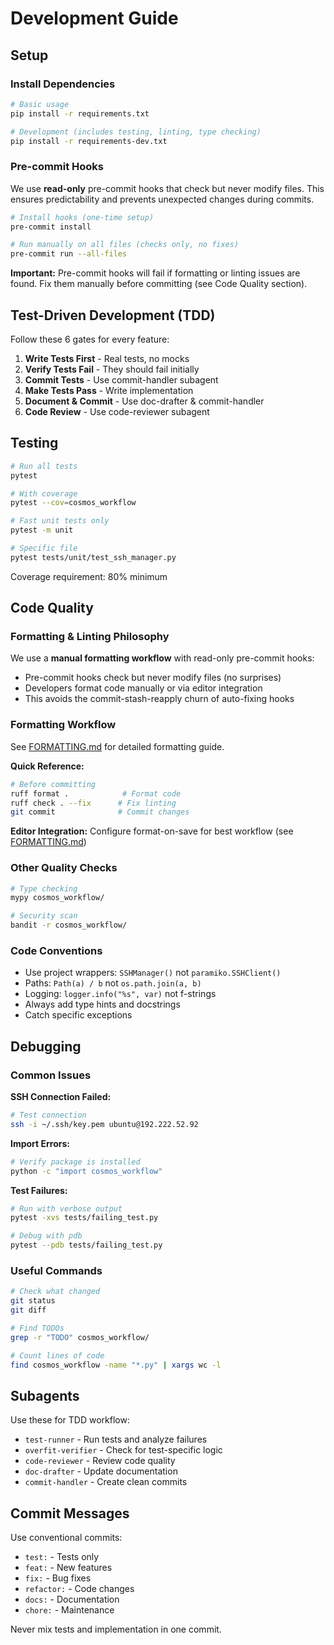 # Development Guide

## Setup

### Install Dependencies
```bash
# Basic usage
pip install -r requirements.txt

# Development (includes testing, linting, type checking)
pip install -r requirements-dev.txt
```

### Pre-commit Hooks

We use **read-only** pre-commit hooks that check but never modify files. This ensures predictability and prevents unexpected changes during commits.

```bash
# Install hooks (one-time setup)
pre-commit install

# Run manually on all files (checks only, no fixes)
pre-commit run --all-files
```

**Important:** Pre-commit hooks will fail if formatting or linting issues are found. Fix them manually before committing (see Code Quality section).

## Test-Driven Development (TDD)

Follow these 6 gates for every feature:

1. **Write Tests First** - Real tests, no mocks
2. **Verify Tests Fail** - They should fail initially
3. **Commit Tests** - Use commit-handler subagent
4. **Make Tests Pass** - Write implementation
5. **Document & Commit** - Use doc-drafter & commit-handler
6. **Code Review** - Use code-reviewer subagent

## Testing

```bash
# Run all tests
pytest

# With coverage
pytest --cov=cosmos_workflow

# Fast unit tests only
pytest -m unit

# Specific file
pytest tests/unit/test_ssh_manager.py
```

Coverage requirement: 80% minimum

## Code Quality

### Formatting & Linting Philosophy

We use a **manual formatting workflow** with read-only pre-commit hooks:
- Pre-commit hooks check but never modify files (no surprises)
- Developers format code manually or via editor integration
- This avoids the commit-stash-reapply churn of auto-fixing hooks

### Formatting Workflow

See [FORMATTING.md](FORMATTING.md) for detailed formatting guide.

**Quick Reference:**
```bash
# Before committing
ruff format .            # Format code
ruff check . --fix      # Fix linting
git commit              # Commit changes
```

**Editor Integration:** Configure format-on-save for best workflow (see [FORMATTING.md](FORMATTING.md))

### Other Quality Checks
```bash
# Type checking
mypy cosmos_workflow/

# Security scan
bandit -r cosmos_workflow/
```

### Code Conventions
- Use project wrappers: `SSHManager()` not `paramiko.SSHClient()`
- Paths: `Path(a) / b` not `os.path.join(a, b)`
- Logging: `logger.info("%s", var)` not f-strings
- Always add type hints and docstrings
- Catch specific exceptions

## Debugging

### Common Issues

**SSH Connection Failed:**
```bash
# Test connection
ssh -i ~/.ssh/key.pem ubuntu@192.222.52.92
```

**Import Errors:**
```bash
# Verify package is installed
python -c "import cosmos_workflow"
```

**Test Failures:**
```bash
# Run with verbose output
pytest -xvs tests/failing_test.py

# Debug with pdb
pytest --pdb tests/failing_test.py
```

### Useful Commands
```bash
# Check what changed
git status
git diff

# Find TODOs
grep -r "TODO" cosmos_workflow/

# Count lines of code
find cosmos_workflow -name "*.py" | xargs wc -l
```

## Subagents

Use these for TDD workflow:
- `test-runner` - Run tests and analyze failures
- `overfit-verifier` - Check for test-specific logic
- `code-reviewer` - Review code quality
- `doc-drafter` - Update documentation
- `commit-handler` - Create clean commits

## Commit Messages

Use conventional commits:
- `test:` - Tests only
- `feat:` - New features
- `fix:` - Bug fixes
- `refactor:` - Code changes
- `docs:` - Documentation
- `chore:` - Maintenance

Never mix tests and implementation in one commit.
